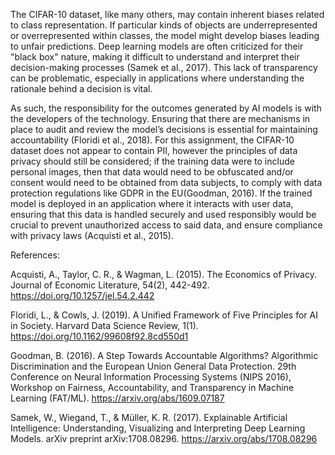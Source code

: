 The CIFAR-10 dataset, like many others, may contain inherent biases related to class representation. If particular kinds of objects are underrepresented or overrepresented within classes, the model might develop biases leading to unfair predictions. Deep learning models are often criticized for their "black box" nature, making it difficult to understand and interpret their decision-making processes (Samek et al., 2017). This lack of transparency can be problematic, especially in applications where understanding the rationale behind a decision is vital.

As such, the responsibility for the outcomes generated by AI models is with the developers of the technology. Ensuring that there are mechanisms in place to audit and review the model’s decisions is essential for maintaining accountability (Floridi et al., 2018). For this assignment, the CIFAR-10 dataset does not appear to contain PII, however the principles of data privacy should still be considered; if the training data were to include personal images, then that data would need to be obfuscated and/or consent would need to be obtained from data subjects, to comply with data protection regulations like GDPR in the EU(Goodman, 2016). If the trained model is deployed in an application where it interacts with user data, ensuring that this data is handled securely and used responsibly would be crucial to prevent unauthorized access to said data, and ensure compliance with privacy laws (Acquisti et al., 2015).

References:

Acquisti, A., Taylor, C. R., & Wagman, L. (2015). The Economics of Privacy. Journal of Economic Literature, 54(2), 442-492. https://doi.org/10.1257/jel.54.2.442

Floridi, L., & Cowls, J. (2019). A Unified Framework of Five Principles for AI in Society. Harvard Data Science Review, 1(1). https://doi.org/10.1162/99608f92.8cd550d1

Goodman, B. (2016). A Step Towards Accountable Algorithms? Algorithmic Discrimination and the European Union General Data Protection. 29th Conference on Neural Information Processing Systems (NIPS 2016), Workshop on Fairness, Accountability, and Transparency in Machine Learning (FAT/ML). https://arxiv.org/abs/1609.07187

Samek, W., Wiegand, T., & Müller, K. R. (2017). Explainable Artificial Intelligence: Understanding, Visualizing and Interpreting Deep Learning Models. arXiv preprint arXiv:1708.08296. https://arxiv.org/abs/1708.08296
